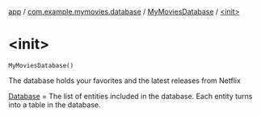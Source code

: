 [app](../../index.md) / [com.example.mymovies.database](../index.md) / [MyMoviesDatabase](index.md) / [&lt;init&gt;](./-init-.md)

# &lt;init&gt;

`MyMoviesDatabase()`

The database holds your favorites and the latest releases from Netflix

[Database](#) = The list of entities included in the database. Each entity turns into a table in the database.

